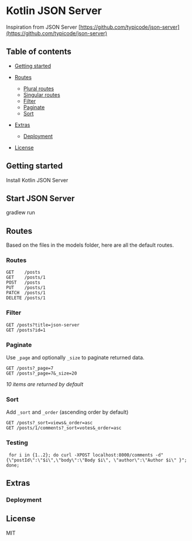 # Kotlin JSON Server
Inspiration from JSON Server [https://github.com/typicode/json-server](https://github.com/typicode/json-server)

## Table of contents

<!-- toc -->

- [Getting started](#getting-started)
- [Routes](#routes)
    * [Plural routes](#plural-routes)
    * [Singular routes](#singular-routes)
    * [Filter](#filter)
    * [Paginate](#paginate)
    * [Sort](#sort)


- [Extras](#extras)
    * [Deployment](#deployment)

- [License](#license)

<!-- tocstop -->

## Getting started

Install Kotlin JSON Server

## Start JSON Server

gradlew run

## Routes

Based on the files in the models folder, here are all the default routes.

### Routes

```
GET    /posts
GET    /posts/1
POST   /posts
PUT    /posts/1
PATCH  /posts/1
DELETE /posts/1
```

### Filter

```
GET /posts?title=json-server
GET /posts?id=1
```

### Paginate

Use `_page` and optionally `_size` to paginate returned data.

```
GET /posts?_page=7
GET /posts?_page=7&_size=20
```

_10 items are returned by default_

### Sort

Add `_sort` and `_order` (ascending order by default)

```
GET /posts?_sort=views&_order=asc
GET /posts/1/comments?_sort=votes&_order=asc
```
### Testing
```
 for i in {1..2}; do curl -XPOST localhost:8000/comments -d"{\"postId\":\"$i\",\"body\":\"Body $i\", \"author\":\"Author $i\" }"; done;
```

## Extras

### Deployment

## License

MIT
